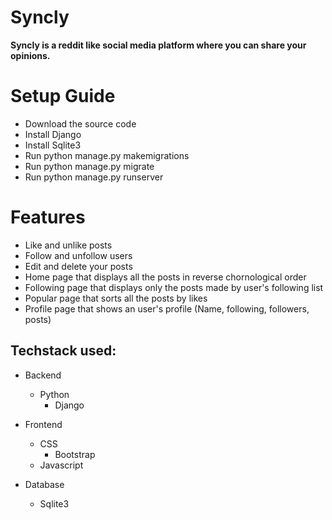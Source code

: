 # Syncly

**Syncly is a reddit like social media platform where you can share your opinions.**

 # Setup Guide
- Download the source code
- Install Django
- Install Sqlite3
- Run python manage.py makemigrations
- Run python manage.py migrate
- Run python manage.py runserver

 # Features
- Like and unlike posts
- Follow and unfollow users
- Edit and delete your posts
- Home page that displays all the posts in reverse chornological order
- Following page that displays only the posts made by user's following list
- Popular page that sorts all the posts by likes
- Profile page that shows an user's profile (Name, following, followers, posts)

## Techstack used:
- Backend
  - Python
    - Django

- Frontend
  - CSS
    - Bootstrap
  - Javascript

- Database
   - Sqlite3


  
